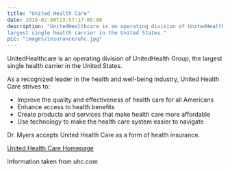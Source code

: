 ```yaml
---
title: "United Health Care"
date: 2018-02-08T23:57:17-05:00
description: "UnitedHealthcare is an operating division of UnitedHealth Group, the 
largest single health carrier in the United States."
pic: "images/insurance/uhc.jpg"
---
```


UnitedHealthcare is an operating division of UnitedHealth Group, the largest single 
health carrier in the United States.

As a recognized leader in the health and well-being industry, United Health Care strives 
to:  

* Improve the quality and effectiveness of health care for all Americans
* Enhance access to health benefits
* Create products and services that make health care more affordable
* Use technology to make the health care system easier to navigate

Dr. Myers accepts United Health Care as a form of health insurance.

[United Health Care Homepage](http://www.uhc.com)

Information taken from uhc.com
